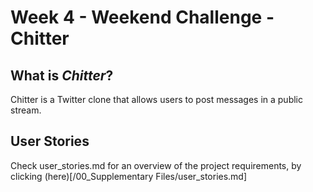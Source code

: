 # Week 4 - Weekend Challenge - Chitter

## What is ***Chitter***?
Chitter is a Twitter clone that allows users to post messages in a public stream.

## User Stories ##

Check user_stories.md for an overview of the project requirements, by clicking (here)[/00_Supplementary Files/user_stories.md]
